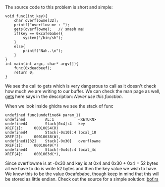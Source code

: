 The source code to this problem is short and simple: 
```
void func(int key){
	char overflowme[32];
	printf("overflow me : ");
	gets(overflowme);	// smash me!
	if(key == 0xcafebabe){
		system("/bin/sh");
	}
	else{
		printf("Nah..\n");
	}
}
int main(int argc, char* argv[]){
	func(0xdeadbeef);
	return 0;
}
```
We see the call to gets which is very dangerous to call as it doesn't check
how much we are writing to our buffer. We can check the man page as well,
[gets](https://www.man7.org/linux/man-pages/man3/gets.3.html) here says in the
description: *Never use this function*.

When we look inside ghidra we see the stack of func
```
undefined func(undefined4 param_1)
undefined         AL:1           <RETURN>
undefined4        Stack[0x4]:4   key                                 XREF[1]:     00010654(R)  
undefined4        Stack[-0x10]:4 local_10                                XREF[2]:     00010638(W),
undefined1[32]    Stack[-0x30]   overflowme                              XREF[1]:     00010649(*)  
undefined4        Stack[-0x4c]:4 local_4c                                XREF[4]:     0001063d(*),
```
Since overflowme is at -0x30 and key is at 0x4 and 0x30 + 0x4 = 52 bytes all
we have to do is write 52 bytes and then the key value we wish to have. We know this to be
the value 0xcafebabe, though keep in mind that this will be stored as little endian. Check out
the source for a simple solution: [bof.rs](../src/bof/bof.rs)